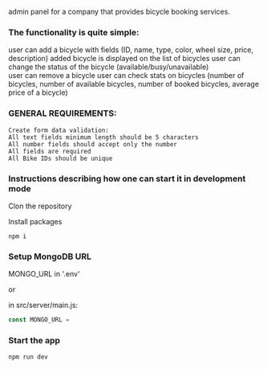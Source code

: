 admin panel for a company that provides bicycle booking services.

### The functionality is quite simple:
  user can add a bicycle with fields (ID, name, type, color, wheel size, price, description)
	added bicycle is displayed on the list of bicycles 
	user can change the status of the bicycle (available/busy/unavailable)  
	user can remove a bicycle 
	user can check stats on bicycles (number of bicycles, number of available bicycles, number of booked bicycles, average price of a bicycle)
 
### GENERAL REQUIREMENTS:
	Create form data validation:
  	All text fields minimum length should be 5 characters
  	All number fields should accept only the number
  	All fields are required
  	All Bike IDs should be unique

### Instructions describing how one can start it in development mode

Clon the repository

Install packages
```shell
npm i
```

### Setup MongoDB URL 

MONGO_URL in '.env' 

or

in src/server/main.js:
```js
const MONGO_URL =
```

### Start the app
```shell
npm run dev
```
